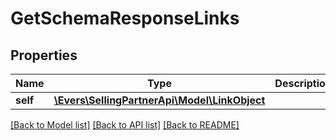 # GetSchemaResponseLinks

## Properties
Name | Type | Description | Notes
------------ | ------------- | ------------- | -------------
**self** | [**\Evers\SellingPartnerApi\Model\LinkObject**](LinkObject.md) |  | 

[[Back to Model list]](../README.md#documentation-for-models) [[Back to API list]](../README.md#documentation-for-api-endpoints) [[Back to README]](../README.md)


